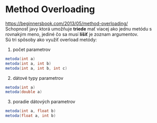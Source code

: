 # Method Overloading
https://beginnersbook.com/2013/05/method-overloading/ <br>
Schopnosť javy ktorá umožňuje **triede** mať viacej ako jednu metódu s rovnakým meno, 
jediné čo sa musí **líšiť** je zoznam argumentov.<br>
Sú tri spôsoby ako využiť overload metódy:<br>
1. počet parametrov 
```java
metoda(int a)
metoda(int a, int b)
metoda(int a, int b, int c)
```
2. dátové typy parametrov
```java
metoda(int a)
metoda(double a)
```

3. poradie dátových parametrov
```java
metoda(int a, float b)
metoda(float a, int b)
```
